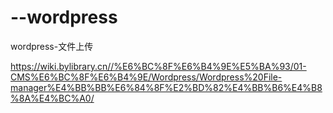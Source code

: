 # --wordpress
wordpress-文件上传

https://wiki.bylibrary.cn//%E6%BC%8F%E6%B4%9E%E5%BA%93/01-CMS%E6%BC%8F%E6%B4%9E/Wordpress/Wordpress%20File-manager%E4%BB%BB%E6%84%8F%E2%BD%82%E4%BB%B6%E4%B8%8A%E4%BC%A0/
